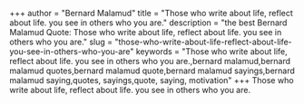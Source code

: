 +++
author = "Bernard Malamud"
title = "Those who write about life, reflect about life. you see in others who you are."
description = "the best Bernard Malamud Quote: Those who write about life, reflect about life. you see in others who you are."
slug = "those-who-write-about-life-reflect-about-life-you-see-in-others-who-you-are"
keywords = "Those who write about life, reflect about life. you see in others who you are.,bernard malamud,bernard malamud quotes,bernard malamud quote,bernard malamud sayings,bernard malamud saying,quotes, sayings,quote, saying, motivation"
+++
Those who write about life, reflect about life. you see in others who you are.
